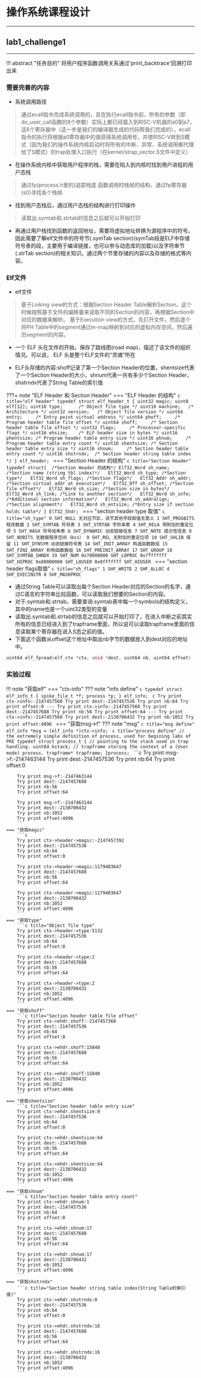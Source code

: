 # 操作系统课程设计

---

## lab1_challenge1

---

!!! abstract "任务目的"
    将用户程序函数调用关系通过'print_backtrace'回溯打印出来

### 需要完善的内容

- 系统调用路径

> 通过ecall指令完成系统调用的，且在执行ecall指令前，所有的参数（即do_user_call函数的8个参数）实际上都已经载入到RISC-V机器的a0到a7，这8个寄存器中（这一步是我们的编译器生成的代码帮我们完成的）。ecall指令的执行将根据a0寄存器中的值获得系统调用号，并使RISC-V转到S模式（因为我们的操作系统内核启动时将所有的中断、异常、系统调用都代理给了S模式）的trap处理入口执行（在kernel/strap_vector.S文件中定义）

- 在操作系统内核中获取用户程序的栈，需要在陷入到内核时找到用户进程的用户态栈

> 通过fp(process.h里的)追踪栈底
函数调用时栈帧的结构，通过fp寄存器(s0)寻找各个栈帧

- 找到用户态栈后，通过用户态栈的结构进行打印操作

>读取出.symtab和.strtab的信息之后就可以开始打印

- 再通过用户栈找到函数的返回地址，需要将虚拟地址转换为源程序中的符号。因此需要了解elf文件中的符号节(.symTab section)(symTab段是ELF中存储符号表的段，主要用于编译链接，也可以参与动态库的加载)以及字符串节(.strTab section)的相关知识。通过两个节里存储的内容以及存储的格式等内容。

### Elf文件

- elf文件

>基于Linking view的方式：根据Section Header Table解析Section，这个时候按照基于文件的偏移量来读取不同的Section的内容，再根据Section中对应的数据来解析。
基于Execution view的方式，先打开文件，然后逐个将PH Table中的segment通过m-map映射到对应的虚拟内存空间，然后遍历segment的内容。

- 一个 ELF 头在文件的开始，保存了路线图(road map)，描述了该文件的组织情况。可以说， ELF 头是整个ELF文件的“灵魂”所在

- ELF头存储的内容:shoff记录了第一个Section Header的位置，shentsize代表了一个Section Header的大小，shnum代表一共有多少个Section Header，shstrndx代表了String Table的索引值

???+ note "ELF Header 和 Section Header"
    === "ELF Header 的结构"
        ```c title="elf header"
        typedef struct elf_header_t {
          uint32 magic;
          uint8 elf[12];
          uint16 type;      /* Object file type */
          uint16 machine;   /* Architecture */
          uint32 version;   /* Object file version */
          uint64 entry;     /* Entry point virtual address */
          uint64 phoff;     /* Program header table file offset */
          uint64 shoff;     /* Section header table file offset */
          uint32 flags;     /* Processor-specific flags */
          uint16 ehsize;    /* ELF header size in bytes */
          uint16 phentsize; /* Program header table entry size */
          uint16 phnum;     /* Program header table entry count */
          uint16 shentsize; /* Section header table entry size */
          uint16 shnum;     /* Section header table entry count */
          uint16 shstrndx;  /* Section header string table index */
        } elf_header;
        ```
    === "Section Header 的结构"
        ```c title="Section Header"
        typedef struct{  /*Section Header 的结构*/
            Elf32_Word sh_name; /*Section name (string tbl index)*/  
            Elf32_Word sh_type; /*Section type*/  
            Elf32_Word sh_flags; /*Section flags*/  
            Elf32_Addr sh_addr; /*Section virtual addr at execution*/  
            Elf32_Off sh_offset; /*Section file offset*/  
            Elf32_Word sh_size; /*Section size in bytes*/  
            Elf32_Word sh_link; /*Link to another section*/  
            Elf32_Word sh_info; /*Additional section information*/  
            Elf32_Word sh_addralign; /*Section alignment*/  
            Elf32_Word sh_entsize; /*Entry size if section holds table*/
            }
            Elf32_Shdr;
        ```
    === "section header type 取值"
        ```c title="sh_type"
        0 SHT_NULL 无对应节区，该节其他字段取值无意义
        1 SHT_PROGBITS 程序数据
        2 SHT_SYMTAB 符号表
        3 SHT_STRTAB 字符串表
        4 SHT_RELA 带附加的重定位项
        5 SHT_HASH 符号哈希表
        6 SHT_DYNAMIC 动态链接信息
        7 SHT_NOTE 提示性信息
        8 SHT_NOBITS 无数据程序空间（bss）
        9 SHT_REL 无附加的重定位项
        10 SHT_SHLIB 保留
        11 SHT_DYNSYM 动态链接符号表
        14 SHT_INIT_ARRAY 构造函数数组
        15 SHT_FINI_ARRAY 析构函数数组
        16 SHT_PREINIT_ARRAY
        17 SHT_GROUP
        18 SHT_SYMTAB_SHNDX
        19 SHT_NUM
        0x70000000 SHT_LOPROC
        0x7fffffff SHT_HIPROC
        0x80000000 SHT_LOUSER
        0x8fffffff SHT_HIUSER
        ```
    === "section header flags取值"
        ```c title="sh_flags"
        1 SHF_WRITE
        2 SHF_ALLOC
        4 SHF_EXECINSTR
        8 SHF_MASKPROC
        ```

- 通过String Table可以读取出每个Section Header对应的Section的名字，通过C语言的字符串比较函数，可以读取我们想要的Section的内容。
- 对于.symtab和.strtab，需要查询.symtab表中每一个symbols的结构定义，其中的name也是一个uint32类型的变量
- 读取出.symtab和.strtab的信息之后就可以开始打印了，在进入中断之前其实所有的信息已经进入到了trapframe里面，所以说可以读取trapframe里面的信息读取某个寄存器在进入S态之前的值。
- 下面这个函数从offset这个地址中取出nb字节的数据放入到dest对应的地址中。

```C
uint64 elf_fpread(elf_ctx *ctx, void *dest, uint64 nb, uint64 offset)
```

### 实验过程

!!! note "获取elf"
    === "ctx-info"
        ??? note "info define"
            ```c
            typedef struct elf_info_t {
              spike_file_t *f;
              process *p;
            } elf_info;
            ```
        ```c
        Try print ctx->info:-2147457560
        Try print dest:-2147457536
        Try print nb:64
        Try print offset:0
        ---
        Try print ctx->info:-2147457560
        Try print dest:-2147457688
        Try print nb:56
        Try print offset:64
        ---
        Try print ctx->info:-2147457560
        Try print dest:-2130706432
        Try print nb:1052
        Try print offset:4096
        ```
    === "获取msg->f"
        ??? note "msg"
            ```c title="msg define"
            elf_info *msg = (elf_info *)ctx->info;
            ```
            ```c title="process define"
            // the extremely simple definition of process, used for begining labs of PKE
            typedef struct process_t {
              // pointing to the stack used in trap handling.
              uint64 kstack;
              // trapframe storing the context of a (User mode) process.
              trapframe* trapframe;
            }process;
            ```
        ```c
        Try print msg->f:-2147463144
        Try print dest:-2147457536
        Try print nb:64
        Try print offset:0

        Try print msg->f:-2147463144
        Try print dest:-2147457688
        Try print nb:56
        Try print offset:64

        Try print msg->f:-2147463144
        Try print dest:-2130706432
        Try print nb:1052
        Try print offset:4096
        ```
    === "获取magic"
        ```c
        Try print ctx->header->magic:-2147457392
        Try print dest:-2147457536
        Try print nb:64
        Try print offset:0

        Try print ctx->header->magic:1179403647
        Try print dest:-2147457688
        Try print nb:56
        Try print offset:64

        Try print ctx->header->magic:1179403647
        Try print dest:-2130706432
        Try print nb:1052
        Try print offset:4096
        ```
    === "获取type"
        ```c title="Object file type"
        Try print ctx->header->type:5132
        Try print dest:-2147457536
        Try print nb:64
        Try print offset:0

        Try print ctx->header->type:2
        Try print dest:-2147457688
        Try print nb:56
        Try print offset:64

        Try print ctx->header->type:2
        Try print dest:-2130706432
        Try print nb:1052
        Try print offset:4096
        ```
    === "获取shoff"
        ```c title="Section header table file offset"
        Try print ctx->ehdr.shoff:-2147457368
        Try print dest:-2147457536
        Try print nb:64
        Try print offset:0

        Try print ctx->ehdr.shoff:15840
        Try print dest:-2147457688
        Try print nb:56
        Try print offset:64

        Try print ctx->ehdr.shoff:15840
        Try print dest:-2130706432
        Try print nb:1052
        Try print offset:4096
        ```
    === "获取shentsize"
        ```c title="Section header table entry size"
        Try print ctx->ehdr.shentsize:0
        Try print dest:-2147457536
        Try print nb:64
        Try print offset:0

        Try print ctx->ehdr.shentsize:64
        Try print dest:-2147457688
        Try print nb:56
        Try print offset:64

        Try print ctx->ehdr.shentsize:64
        Try print dest:-2130706432
        Try print nb:1052
        Try print offset:4096
        ```
    === "获取shnum"
        ```c title="Section header table entry count"
        Try print ctx->ehdr.shnum:1
        Try print dest:-2147457536
        Try print nb:64
        Try print offset:0

        Try print ctx->ehdr.shnum:17
        Try print dest:-2147457688
        Try print nb:56
        Try print offset:64

        Try print ctx->ehdr.shnum:17
        Try print dest:-2130706432
        Try print nb:1052
        Try print offset:4096
        ```
    === "获取shstrndx"
        ```c title="Section header string table index(String Table的索引值)"
        Try print ctx->ehdr.shstrndx:0
        Try print dest:-2147457536
        Try print nb:64
        Try print offset:0

        Try print ctx->ehdr.shstrndx:16
        Try print dest:-2147457688
        Try print nb:56
        Try print offset:64

        Try print ctx->ehdr.shstrndx:16
        Try print dest:-2130706432
        Try print nb:1052
        Try print offset:4096
        ```
